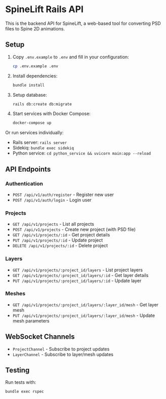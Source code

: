 # SpineLift Rails API

This is the backend API for SpineLift, a web-based tool for converting PSD files to Spine 2D animations.

## Setup

1. Copy `.env.example` to `.env` and fill in your configuration:
   ```bash
   cp .env.example .env
   ```

2. Install dependencies:
   ```bash
   bundle install
   ```

3. Setup database:
   ```bash
   rails db:create db:migrate
   ```

4. Start services with Docker Compose:
   ```bash
   docker-compose up
   ```

Or run services individually:
- Rails server: `rails server`
- Sidekiq: `bundle exec sidekiq`
- Python service: `cd python_service && uvicorn main:app --reload`

## API Endpoints

### Authentication

- `POST /api/v1/auth/register` - Register new user
- `POST /api/v1/auth/login` - Login user

### Projects

- `GET /api/v1/projects` - List all projects
- `POST /api/v1/projects` - Create new project (with PSD file)
- `GET /api/v1/projects/:id` - Get project details
- `PUT /api/v1/projects/:id` - Update project
- `DELETE /api/v1/projects/:id` - Delete project

### Layers

- `GET /api/v1/projects/:project_id/layers` - List project layers
- `GET /api/v1/projects/:project_id/layers/:id` - Get layer details
- `PUT /api/v1/projects/:project_id/layers/:id` - Update layer

### Meshes

- `GET /api/v1/projects/:project_id/layers/:layer_id/mesh` - Get layer mesh
- `PUT /api/v1/projects/:project_id/layers/:layer_id/mesh` - Update mesh parameters

## WebSocket Channels

- `ProjectChannel` - Subscribe to project updates
- `LayerChannel` - Subscribe to layer/mesh updates

## Testing

Run tests with:
```bash
bundle exec rspec
```